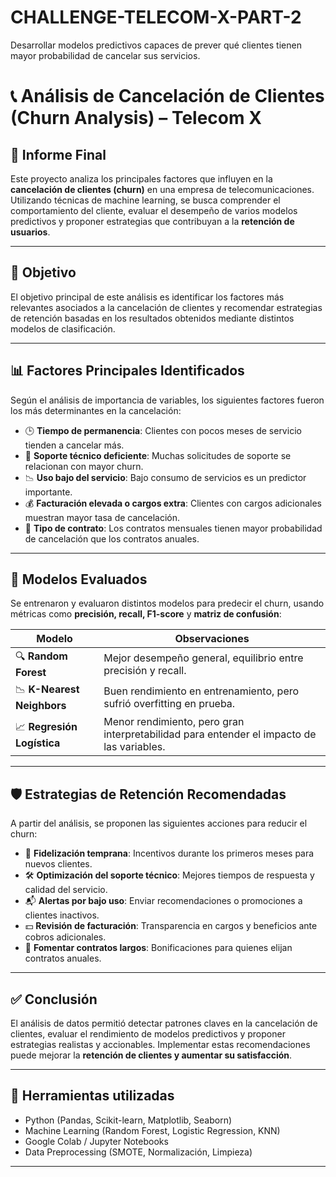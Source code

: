 # CHALLENGE-TELECOM-X-PART-2
Desarrollar modelos predictivos capaces de prever qué clientes tienen mayor probabilidad de cancelar sus servicios.
# 📞 Análisis de Cancelación de Clientes (Churn Analysis) – Telecom X

## 📌 Informe Final

Este proyecto analiza los principales factores que influyen en la **cancelación de clientes (churn)** en una empresa de telecomunicaciones. Utilizando técnicas de machine learning, se busca comprender el comportamiento del cliente, evaluar el desempeño de varios modelos predictivos y proponer estrategias que contribuyan a la **retención de usuarios**.

---

## 🎯 Objetivo

El objetivo principal de este análisis es identificar los factores más relevantes asociados a la cancelación de clientes y recomendar estrategias de retención basadas en los resultados obtenidos mediante distintos modelos de clasificación.

---

## 📊 Factores Principales Identificados

Según el análisis de importancia de variables, los siguientes factores fueron los más determinantes en la cancelación:

- 🕒 **Tiempo de permanencia**: Clientes con pocos meses de servicio tienden a cancelar más.
- 🔧 **Soporte técnico deficiente**: Muchas solicitudes de soporte se relacionan con mayor churn.
- 📉 **Uso bajo del servicio**: Bajo consumo de servicios es un predictor importante.
- 💰 **Facturación elevada o cargos extra**: Clientes con cargos adicionales muestran mayor tasa de cancelación.
- 📄 **Tipo de contrato**: Los contratos mensuales tienen mayor probabilidad de cancelación que los contratos anuales.

---

## 🧠 Modelos Evaluados

Se entrenaron y evaluaron distintos modelos para predecir el churn, usando métricas como **precisión, recall, F1-score** y **matriz de confusión**:

| Modelo              | Observaciones |
|---------------------|---------------|
| 🔍 **Random Forest**       | Mejor desempeño general, equilibrio entre precisión y recall. |
| 📉 **K-Nearest Neighbors** | Buen rendimiento en entrenamiento, pero sufrió overfitting en prueba. |
| 📈 **Regresión Logística** | Menor rendimiento, pero gran interpretabilidad para entender el impacto de las variables. |

---

## 🛡️ Estrategias de Retención Recomendadas

A partir del análisis, se proponen las siguientes acciones para reducir el churn:

- 🎁 **Fidelización temprana**: Incentivos durante los primeros meses para nuevos clientes.
- 🛠️ **Optimización del soporte técnico**: Mejores tiempos de respuesta y calidad del servicio.
- 📬 **Alertas por bajo uso**: Enviar recomendaciones o promociones a clientes inactivos.
- 💵 **Revisión de facturación**: Transparencia en cargos y beneficios ante cobros adicionales.
- 🧾 **Fomentar contratos largos**: Bonificaciones para quienes elijan contratos anuales.

---

## ✅ Conclusión

El análisis de datos permitió detectar patrones claves en la cancelación de clientes, evaluar el rendimiento de modelos predictivos y proponer estrategias realistas y accionables. Implementar estas recomendaciones puede mejorar la **retención de clientes y aumentar su satisfacción**.

---

## 🧰 Herramientas utilizadas

- Python (Pandas, Scikit-learn, Matplotlib, Seaborn)
- Machine Learning (Random Forest, Logistic Regression, KNN)
- Google Colab / Jupyter Notebooks
- Data Preprocessing (SMOTE, Normalización, Limpieza)

---
